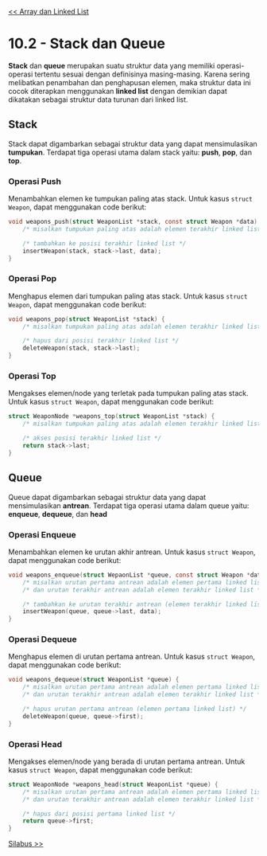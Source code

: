 [<< Array dan Linked List](1-ArrayLinkedList.md)

# 10.2 - Stack dan Queue

**Stack** dan **queue** merupakan suatu struktur data yang memiliki operasi-operasi tertentu sesuai dengan definisinya masing-masing. Karena sering melibatkan penambahan dan penghapusan elemen, maka struktur data ini cocok diterapkan menggunakan **linked list** dengan demikian dapat dikatakan sebagai struktur data turunan dari linked list.

## Stack

Stack dapat digambarkan sebagai struktur data yang dapat mensimulasikan **tumpukan**. Terdapat tiga operasi utama dalam stack yaitu: **push**, **pop**, dan **top**.

### Operasi Push

Menambahkan elemen ke tumpukan paling atas stack. Untuk kasus `struct Weapon`, dapat menggunakan code berikut:
```c
void weapons_push(struct WeaponList *stack, const struct Weapon *data) {
    /* misalkan tumpukan paling atas adalah elemen terakhir linked list */

    /* tambahkan ke posisi terakhir linked list */
    insertWeapon(stack, stack->last, data);
}
```

### Operasi Pop

Menghapus elemen dari tumpukan paling atas stack. Untuk kasus `struct Weapon`, dapat menggunakan code berikut:
```c
void weapons_pop(struct WeaponList *stack) {
    /* misalkan tumpukan paling atas adalah elemen terakhir linked list */

    /* hapus dari posisi terakhir linked list */
    deleteWeapon(stack, stack->last);
}
```

### Operasi Top

Mengakses elemen/node yang terletak pada tumpukan paling atas stack. Untuk kasus `struct Weapon`, dapat menggunakan code berikut:
```c
struct WeaponNode *weapons_top(struct WeaponList *stack) {
    /* misalkan tumpukan paling atas adalah elemen terakhir linked list */

    /* akses posisi terakhir linked list */
    return stack->last;
}
```

## Queue

Queue dapat digambarkan sebagai struktur data yang dapat mensimulasikan **antrean**. Terdapat tiga operasi utama dalam queue yaitu: **enqueue**, **dequeue**, dan **head**

### Operasi Enqueue

Menambahkan elemen ke urutan akhir antrean. Untuk kasus `struct Weapon`, dapat menggunakan code berikut:
```c
void weapons_enqueue(struct WepaonList *queue, const struct Weapon *data) {
    /* misalkan urutan pertama antrean adalah elemen pertama linked list */
    /* dan urutan terakhir antrean adalah elemen terakhir linked list */

    /* tambahkan ke urutan terakhir antrean (elemen terakhir linked list) */
    insertWeapon(queue, queue->last, data);
}
```

### Operasi Dequeue

Menghapus elemen di urutan pertama antrean. Untuk kasus `struct Weapon`, dapat menggunakan code berikut:
```c
void weapons_dequeue(struct WeaponList *queue) {
    /* misalkan urutan pertama antrean adalah elemen pertama linked list */
    /* dan urutan terakhir antrean adalah elemen terakhir linked list */

    /* hapus urutan pertama antrean (elemen pertama linked list) */
    deleteWeapon(queue, queue->first);
}
```

### Operasi Head

Mengakses elemen/node yang berada di urutan pertama antrean. Untuk kasus `struct Weapon`, dapat menggunakan code berikut:
```c
struct WeaponNode *weapons_head(struct WeaponList *queue) {
    /* misalkan urutan pertama antrean adalah elemen pertama linked list */
    /* dan urutan terakhir antrean adalah elemen terakhir linked list */

    /* hapus dari posisi pertama linked list */
    return queue->first;
}
```

[Silabus >>](../silabus.md)
